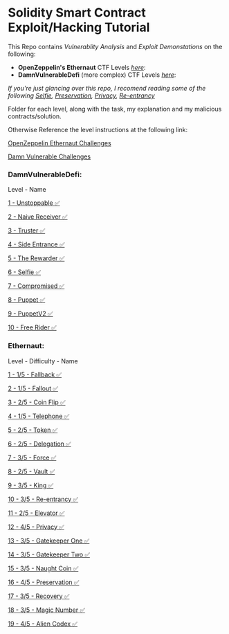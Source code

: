 # Solidity Smart Contract Exploit/Hacking Tutorial
This Repo contains *Vulnerablity Analysis* and *Exploit Demonstations* on the following:
- **OpenZeppelin's Ethernaut** CTF Levels [*here*](https://github.com/CharlieJRBenson/Smart-Contract-Hacking#ethernaut):
- **DamnVulnerableDefi** (more complex) CTF Levels [*here*](https://github.com/CharlieJRBenson/Smart-Contract-Hacking#damnvulnerabledefi):

*If you're just glancing over this repo, I recomend reading some of the following [Selfie](https://github.com/CharlieJRBenson/SmartContractHacking/tree/main/DamnVulnerableDefi/Selfie), [Preservation](https://github.com/CharlieJRBenson/SmartContractHacking/tree/main/Ethernaut/Preservation), [Privacy](https://github.com/CharlieJRBenson/SmartContractHacking/tree/main/Ethernaut/Privacy), [Re-entrancy](https://github.com/CharlieJRBenson/SmartContractHacking/tree/main/Ethernaut/Re-entrancy)*

Folder for each level, along with the task, my explanation and my malicious contracts/solution.

Otherwise Reference the level instructions at the following link:

[OpenZeppelin Ethernaut Challenges](https://ethernaut.openzeppelin.com/)

[Damn Vulnerable Challenges](https://www.damnvulnerabledefi.xyz/)

### DamnVulnerableDefi:

Level - Name

[1 - Unstoppable ✅](https://github.com/CharlieJRBenson/SmartContractHacking/tree/main/DamnVulnerableDefi/Unstoppable)

[2 - Naive Receiver ✅](https://github.com/CharlieJRBenson/SmartContractHacking/tree/main/DamnVulnerableDefi/NaiveReceiver)

[3 - Truster ✅](https://github.com/CharlieJRBenson/SmartContractHacking/tree/main/DamnVulnerableDefi/Truster)

[4 - Side Entrance ✅](https://github.com/CharlieJRBenson/SmartContractHacking/tree/main/DamnVulnerableDefi/SideEntrance)

[5 - The Rewarder ✅](https://github.com/CharlieJRBenson/SmartContractHacking/tree/main/DamnVulnerableDefi/TheRewarder)

[6 - Selfie ✅](https://github.com/CharlieJRBenson/SmartContractHacking/tree/main/DamnVulnerableDefi/Selfie)

[7 - Compromised ✅](https://github.com/CharlieJRBenson/SmartContractHacking/tree/main/DamnVulnerableDefi/Compromised)

[8 - Puppet ✅](https://github.com/CharlieJRBenson/SmartContractHacking/tree/main/DamnVulnerableDefi/Puppet)

[9 - PuppetV2 ✅](https://github.com/CharlieJRBenson/SmartContractHacking/tree/main/DamnVulnerableDefi/PuppetV2)

[10 - Free Rider ✅](https://github.com/CharlieJRBenson/SmartContractHacking/tree/main/DamnVulnerableDefi/FreeRider)

### Ethernaut:

Level - Difficulty - Name

[1 - 1/5 - Fallback ✅](https://github.com/CharlieJRBenson/SmartContractHacking/tree/main/Ethernaut/Fallback)

[2 - 1/5 - Fallout ✅](https://github.com/CharlieJRBenson/SmartContractHacking/tree/main/Ethernaut/Fallout)

[3 - 2/5 - Coin Flip ✅](https://github.com/CharlieJRBenson/SmartContractHacking/tree/main/Ethernaut/CoinFlip)

[4 - 1/5 - Telephone ✅](https://github.com/CharlieJRBenson/SmartContractHacking/tree/main/Ethernaut/Telephone)

[5 - 2/5 - Token ✅](https://github.com/CharlieJRBenson/SmartContractHacking/tree/main/Ethernaut/Token)

[6 - 2/5 - Delegation ✅](https://github.com/CharlieJRBenson/SmartContractHacking/tree/main/Ethernaut/Delegation)

[7 - 3/5 - Force ✅](https://github.com/CharlieJRBenson/SmartContractHacking/tree/main/Ethernaut/Force)

[8 - 2/5 - Vault ✅](https://github.com/CharlieJRBenson/SmartContractHacking/tree/main/Ethernaut/Vault)

[9 - 3/5 - King ✅](https://github.com/CharlieJRBenson/SmartContractHacking/tree/main/Ethernaut/King)

[10 - 3/5 - Re-entrancy ✅](https://github.com/CharlieJRBenson/SmartContractHacking/tree/main/Ethernaut/Re-entrancy)

[11 - 2/5 - Elevator ✅](https://github.com/CharlieJRBenson/SmartContractHacking/tree/main/Ethernaut/Elevator)

[12 - 4/5 - Privacy ✅](https://github.com/CharlieJRBenson/SmartContractHacking/tree/main/Ethernaut/Privacy)

[13 - 3/5 - Gatekeeper One ✅](https://github.com/CharlieJRBenson/SmartContractHacking/tree/main/Ethernaut/GatekeeperOne)

[14 - 3/5 - Gatekeeper Two ✅](https://github.com/CharlieJRBenson/Smart-Contract-Hacking/tree/main/Ethernaut/GatekeeperTwo)

[15 - 3/5 - Naught Coin ✅](https://github.com/CharlieJRBenson/SmartContractHacking/tree/main/Ethernaut/NaughtCoin)

[16 - 4/5 - Preservation ✅](https://github.com/CharlieJRBenson/SmartContractHacking/tree/main/Ethernaut/Preservation)

[17 - 3/5 - Recovery ✅](https://github.com/CharlieJRBenson/SmartContractHacking/tree/main/Ethernaut/Recovery)

[18 - 3/5 - Magic Number ✅](https://github.com/CharlieJRBenson/SmartContractHacking/tree/main/Ethernaut/MagicNumber)

[19 - 4/5 - Alien Codex ✅](https://github.com/CharlieJRBenson/SmartContractHacking/tree/main/Ethernaut/AlienCodex)



